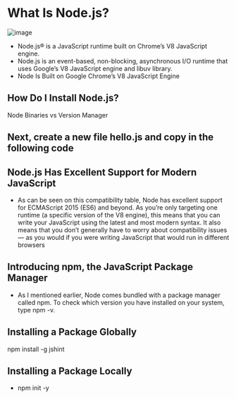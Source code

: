 # What Is Node.js?

![image](https://developers.redhat.com/sites/default/files/styles/article_feature/public/blog/2021/03/nodejs-reference-architecture_1x.png?itok=MqGeWTLm)



* Node.js® is a JavaScript runtime built on Chrome’s V8 JavaScript engine.
* Node.js is an event-based, non-blocking, asynchronous I/O runtime that uses Google’s V8 JavaScript engine and libuv library.
* Node Is Built on Google Chrome’s V8 JavaScript Engine
## How Do I Install Node.js?
Node Binaries vs Version Manager
## Next, create a new file hello.js and copy in the following code

## Node.js Has Excellent Support for Modern JavaScript


* As can be seen on this compatibility table, Node has excellent support for ECMAScript 2015 (ES6) and beyond. As you’re only targeting one runtime (a specific version of the V8 engine), this means that you can write your JavaScript using the latest and most modern syntax. It also means that you don’t generally have to worry about compatibility issues — as you would if you were writing JavaScript that would run in different browsers
## Introducing npm, the JavaScript Package Manager


* As I mentioned earlier, Node comes bundled with a package manager called npm. To check which version you have installed on your system, type npm -v.

## Installing a Package Globally

npm install -g jshint

## Installing a Package Locally
* npm init -y

